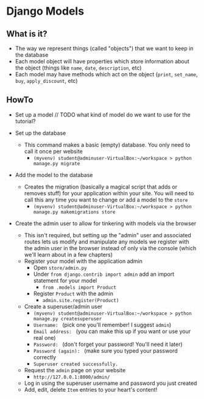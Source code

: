 # Django Models #

## What is it? ##

- The way we represent things (called "objects") that we want to keep in the database
- Each model object will have properties which store information about the object (things like `name`, `date`, `description`, etc)
- Each model may have methods which act on the object (`print`, `set_name`, `buy`, `apply_discount`, etc)

## HowTo ##

- Set up a model
  // TODO what kind of model do we want to use for the tutorial?

- Set up the database
  - This command makes a basic (empty) database.  You only need to call it once per website
    - `(myvenv) student@adminuser-VirtualBox:~/workspace > python manage.py migrate`

- Add the model to the database
  - Creates the migration (basically a magical script that adds or removes stuff) for your application within your site.  You will need to call this any time you want to change or add a model to the `store`
    - `(myvenv) student@adminuser-VirtualBox:~/workspace > python manage.py makemigrations store`

- Create the admin user to allow for tinkering with models via the browser
  - This isn't required, but setting up the "admin" user and associated routes lets us modify and manipulate any models we register with the admin user in the browser instead of only via the console (which we'll learn about in a few chapters)
  - Register your model with the application admin
    - Open `store/admin.py`
    - Under `from django.contrib import admin` add an import statement for your model
      - `from .models import Product`
    - Register `Product` with the admin
      - `admin.site.register(Product)`
  - Create a superuser/admin user
    - `(myvenv) student@adminuser-VirtualBox:~/workspace > python manage.py createsuperuser`
    - `Username: ` (pick one you'll remember!  I suggest `admin`)
    - `Email address: ` (you can make this up if you want or use your real one)
    - `Password: ` (don't forget your password!  You'll need it later)
    - `Password (again): ` (make sure you typed your password correctly
    - `Superuser created successfully.`
  - Request the `admin` page on your website
    - `http://127.0.0.1:8000/admin/`
  - Log in using the superuser username and password you just created
  - Add, edit, delete `Item` entries to your heart's content!
